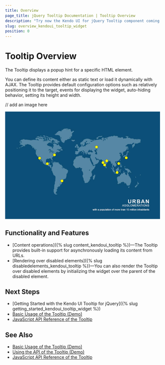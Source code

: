 ```yaml
---
title: Overview
page_title: jQuery Tooltip Documentation | Tooltip Overview
description: "Try now the Kendo UI for jQuery Tooltip component coming with default configuration options for relatively positioning it to the target, events for displaying the widget, auto-hiding behavior, and more."
slug: overview_kendoui_tooltip_widget
position: 0
---
```


# Tooltip Overview

The Tooltip displays a popup hint for a specific HTML element. 

You can define its content either as static text or load it dynamically with AJAX. The Tooltip provides default configuration options such as relatively positioning it to the target, events for displaying the widget, auto-hiding behavior, setting its height and width.

// add an image here

![Kendo UI for jQuery Tooltip Overview](tooltip.png)

## Functionality and Features

* [Content operations]({% slug content_kendoui_tooltip %})&mdash;The Tooltip provides built-in support for asynchronously loading its content from URLs.
* [Rendering over disabled elements]({% slug disabledelements_kendoui_tooltip %})&mdash;You can also render the Tooltip over disabled elements by initializing the widget over the parent of the disabled element. 

## Next Steps 

* [Getting Started with the Kendo UI Tooltip for jQuery]({% slug getting_started_kendoui_tooltip_widget %})
* [Basic Usage of the Tooltip (Demo)](https://demos.telerik.com/kendo-ui/tooltip/index)
* [JavaScript API Reference of the Tooltip](/api/javascript/ui/tooltip)

## See Also

* [Basic Usage of the Tooltip (Demo)](https://demos.telerik.com/kendo-ui/tooltip/index)
* [Using the API of the Tooltip (Demo)](https://demos.telerik.com/kendo-ui/tooltip/api)
* [JavaScript API Reference of the Tooltip](/api/javascript/ui/tooltip)
